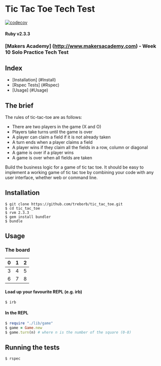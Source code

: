 # Tic Tac Toe Tech Test

[![codecov](https://codecov.io/gh/treborb/tic_tac_toe/branch/master/graph/badge.svg)](https://codecov.io/gh/treborb/tic_tac_toe)

#### Ruby v2.3.3
### [Makers Academy] (http://www.makersacademy.com) - Week 10 Solo Practice Tech Test

## Index
* [Installation] (#Install)
* [Rspec Tests] (#Rspec)
* [Usage] (#Usage)

## The brief

The rules of tic-tac-toe are as follows:

* There are two players in the game (X and O)
* Players take turns until the game is over
* A player can claim a field if it is not already taken
* A turn ends when a player claims a field
* A player wins if they claim all the fields in a row, column or diagonal
* A game is over if a player wins
* A game is over when all fields are taken

Build the business logic for a game of tic tac toe. It should be easy to implement a working game of tic tac toe by combining your code with any user interface, whether web or command line.

## <a id="Install">Installation</a>
```
$ git clone https://github.com/treborb/tic_tac_toe.git
$ cd tic_tac_toe
$ rvm 2.3.3
$ gem install bundler
$ bundle
```
## <a id="Usage">Usage</a>

### The board
 0 | 1 | 2
---|---|---
 3 | 4 | 5
 6 | 7 | 8

#### Load up your favourite REPL (e.g. irb)

```
$ irb
```

#### In the REPL
```ruby
$ require "./lib/game"
$ game = Game.new
$ game.turn(n) # where n is the number of the square (0-8)
```

## <a id="Rspec">Running the tests</a>
```ruby
$ rspec
```
